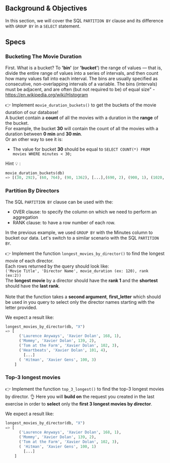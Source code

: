 ## Background & Objectives

In this section, we will cover the SQL `PARTITION BY` clause and its difference with `GROUP BY` in a `SELECT` statement.

## Specs

### Bucketing The Movie Duration

First. What is a bucket?
To **'bin'** (or **'bucket'**) the range of values — that is, divide the entire range of values into a series of intervals, and then count how many values fall into each interval. The bins are usually specified as consecutive, non-overlapping intervals of a variable. The bins (intervals) must be adjacent, and are often (but not required to be) of equal size" - https://en.wikipedia.org/wiki/Histogram

👉 Implement `movie_duration_buckets()` to get the buckets of the movie duration of our database!<br>
A bucket contain a **count** of all the movies with a duration in the **range** of the bucket.<br>
For example, the bucket **30** will contain the count of all the movies with a duration between **0 min** and **30 min**.<br>
Or an other way to see it is:
- The value for bucket **30** should be equal to `SELECT COUNT(*) FROM movies WHERE minutes < 30;`

Hint 💡 :

```python
movie_duration_buckets(db)
=> [(30, 292), (60, 764), (90, 1362), [...],(690, 2), (900, 1), (1020, 1)]
```

### Partition By Directors

The SQL `PARTITION BY` clause can be used with the:
- OVER clause: to specify the column on which we need to perform an aggregation
- RANK clause: to have a row number of each row.

In the previous example, we used `GROUP BY` with the Minutes column to bucket our data. Let's switch to a similar scenario with the SQL `PARTITION BY`.

👉 Implement the function `longest_movies_by_director()` to find the longest movie of each director.<br>
Each rows returned by the query should look like:<br>
`('Movie Title', 'Director Name', movie_duration (ex: 120), rank (ex:2))`<br>
The **longest movie** by a director should have the **rank 1** and the **shortest** should have the **last rank**.<br>
<br>
Note that the function takes a **second argument**, **first_letter** which should be used in you query to select only the director names starting with the letter provided.<br>


We expect a result like:

```python
longest_movies_by_director(db, "X")
=> [
      ('Laurence Anyways', 'Xavier Dolan', 168, 1),
      ('Mommy', 'Xavier Dolan', 139, 2),
      ('Tom at the Farm', 'Xavier Dolan', 102, 3),
      ('Heartbeats', 'Xavier Dolan', 101, 4),
        [...]
      ( 'Hitman', 'Xavier Gens', 100, 3)
    ]
```

### Top-3 longest movies

👉 Implement the function `top_3_longest()` to find the top-3 longest movies by director. 👌
Here you will **build on** the request you created in the last exercise in order to **select** only the **first 3 longest movies by director**.

We expect a result like:

```python
longest_movies_by_director(db, "X")
=> [
      ('Laurence Anyways', 'Xavier Dolan', 168, 1),
      ('Mommy', 'Xavier Dolan', 139, 2),
      ('Tom at the Farm', 'Xavier Dolan', 102, 3),
      ( 'Hitman', 'Xavier Gens', 100, 1)
        [...]
    ]
```

